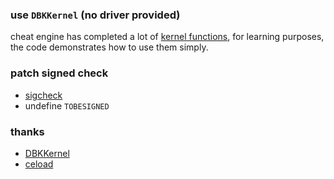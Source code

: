 
### use `DBKKernel` (<b>no driver provided</b>)
cheat engine has completed a lot of [kernel functions](https://github.com/cheat-engine/cheat-engine/blob/7.4/DBKKernel/IOPLDispatcher.h#L8), for learning purposes, the code demonstrates how to use them simply.


### patch signed check
- [sigcheck](https://github.com/cheat-engine/cheat-engine/blob/7.4/DBKKernel/sigcheck.h)
- undefine `TOBESIGNED`


### thanks
- [DBKKernel](https://github.com/cheat-engine/cheat-engine/tree/7.4/DBKKernel)
- [ceload](https://github.com/ioncodes/ceload)